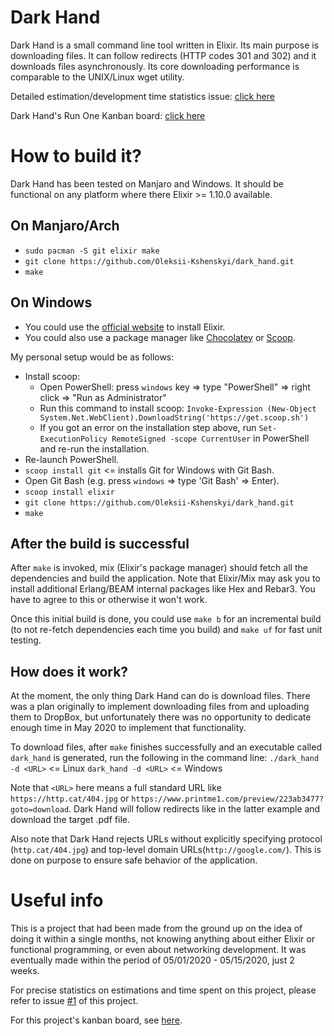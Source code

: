 # Dark Hand

Dark Hand is a small command line tool written in Elixir. Its main purpose is downloading files. It can follow redirects (HTTP codes 301 and 302) and it downloads files asynchronously. Its core downloading performance is comparable to the UNIX/Linux wget utility.

Detailed estimation/development time statistics issue: [click here](https://github.com/Oleksii-Kshenskyi/dark_hand/issues/1)

Dark Hand's Run One Kanban board: [click here](https://github.com/Oleksii-Kshenskyi/dark_hand/projects/1)

# How to build it?

Dark Hand has been tested on Manjaro and Windows. It should be functional on any platform where there Elixir >= 1.10.0 available.

## On Manjaro/Arch

- `sudo pacman -S git elixir make`
- `git clone https://github.com/Oleksii-Kshenskyi/dark_hand.git`
- `make`

## On Windows
- You could use the [official website](https://elixir-lang.org/install.html#windows) to install Elixir.
- You could also use a package manager like [Chocolatey](https://chocolatey.org/install) or [Scoop](https://scoop.sh/).

My personal setup would be as follows:
- Install scoop: 
  - Open PowerShell: press `windows` key => type "PowerShell" => right click => "Run as Administrator"
  - Run this command to install scoop: `Invoke-Expression (New-Object System.Net.WebClient).DownloadString('https://get.scoop.sh')`
  - If you got an error on the installation step above, run `Set-ExecutionPolicy RemoteSigned -scope CurrentUser` in PowerShell and re-run the installation.
- Re-launch PowerShell.
- `scoop install git` <= installs Git for Windows with Git Bash.
- Open Git Bash (e.g. press `windows` => type 'Git Bash' => Enter).
- `scoop install elixir`
- `git clone https://github.com/Oleksii-Kshenskyi/dark_hand.git`
- `make`

## After the build is successful

After `make` is invoked, mix (Elixir's package manager) should fetch all the dependencies and build the application. Note that Elixir/Mix may ask you to install additional Erlang/BEAM internal packages like Hex and Rebar3. You have to agree to this or otherwise it won't work.

Once this initial build is done, you could use `make b` for an incremental build (to not re-fetch dependencies each time you build) and `make uf` for fast unit testing.

## How does it work?

At the moment, the only thing Dark Hand can do is download files. There was a plan originally to implement downloading files from and uploading them to DropBox, but unfortunately there was no opportunity to dedicate enough time in May 2020 to implement that functionality.

To download files, after `make` finishes successfully and an executable called `dark_hand` is generated, run the following in the command line:
`./dark_hand -d <URL>` <= Linux
`dark_hand -d <URL>` <= Windows

Note that `<URL>` here means a full standard URL like `https://http.cat/404.jpg` or `https://www.printme1.com/preview/223ab3477?goto=download`. Dark Hand will follow redirects like in the latter example and download the target .pdf file.

Also note that Dark Hand rejects URLs without explicitly specifying protocol (`http.cat/404.jpg`) and top-level domain URLs(`http://google.com/`). This is done on purpose to ensure safe behavior of the application.

# Useful info

This is a project that had been made from the ground up on the idea of doing it within a single months, not knowing anything about either Elixir or functional programming, or even about networking development. It was eventually made within the period of 05/01/2020 - 05/15/2020, just 2 weeks.

For precise statistics on estimations and time spent on this project, please refer to issue [#1](https://github.com/Oleksii-Kshenskyi/dark_hand/issues/1) of this project.

For this project's kanban board, see [here](https://github.com/Oleksii-Kshenskyi/dark_hand/projects/1).
